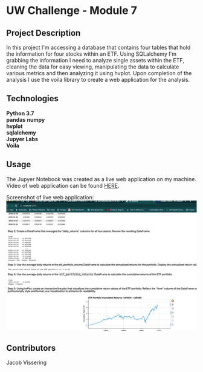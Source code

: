 # UW Challenge - Module 7

## Project Description
In this project I'm accessing a database that contains four tables that hold the information for four stocks within an ETF. Using SQLalchemy I'm grabbing the information I need to analyze single assets within the ETF, cleaning the data for easy viewing, manipulating the data to calculate various metrics and then analyzing it using hvplot. Upon completion of the analysis I use the voila library to create a web application for the analysis. 

## Technologies
**Python 3.7**  
**pandas** 
**numpy**  
**hvplot**  
**sqlalchemy**  
**Jupyer Labs**  
**Voila**  

## Usage

The Jupyer Notebook was created as a live web application on my machine. Video of web application can be found [HERE](https://loom.com/share/6dd8a6d354aa45058dbc4137193a8e42).

Screenshot of live web application:
![Screenshot of web application](Image/VoilaSH.png)

## Contributors
Jacob Vissering



